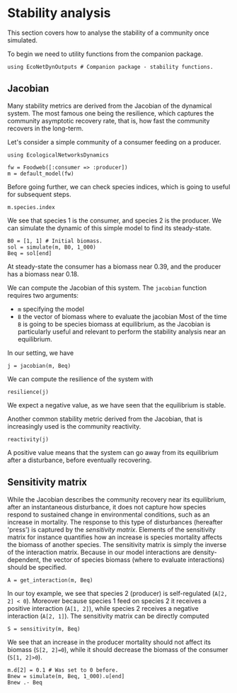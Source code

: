 # Stability analysis

This section covers how to analyse the stability of a community once simulated.

To begin we need to utility functions from the companion package.

```@example econetd
using EcoNetDynOutputs # Companion package - stability functions.
```

## Jacobian

Many stability metrics are derived from the Jacobian of the dynamical system.
The most famous one being the resilience, which captures the community
asymptotic recovery rate, that is, how fast the community recovers in the
long-term.

Let's consider a simple community of a consumer feeding on a producer.

```@example econetd
using EcologicalNetworksDynamics

fw = Foodweb([:consumer => :producer])
m = default_model(fw)
```

Before going further, we can check species indices, which is going to 
useful for subsequent steps.

```@example econetd
m.species.index
```

We see that species 1 is the consumer, and species 2 is the producer.
We can simulate the dynamic of this simple model to find its steady-state.

```@example econetd
B0 = [1, 1] # Initial biomass.
sol = simulate(m, B0, 1_000)
Beq = sol[end]
```

At steady-state the consumer has a biomass near 0.39, 
and the producer has a biomass near 0.18.

We can compute the Jacobian of this system.
The `jacobian` function requires two arguments:
- `m` specifying the model
- `B` the vector of biomass where to evaluate the jacobian
Most of the time `B` is going to be species biomass at equilibrium,
as the Jacobian is particularly useful and relevant to perform the stability analysis near an equilibrium.

In our setting, we have

```@example econetd
j = jacobian(m, Beq)
```

We can compute the resilience of the system with


```@example econetd
resilience(j)
```

We expect a negative value, as we have seen that the equilibrium is stable.

Another common stability metric derived from the Jacobian, that is
increasingly used is the community reactivity.

```@example econetd
reactivity(j)
```

A positive value means that the system can go away from its equilibrium after a
disturbance, before eventually recovering.

## Sensitivity matrix

While the Jacobian describes the community recovery near its equilibrium,
after an instantaneous disturbance, it does not capture
how species respond to sustained change in environmental conditions,
such as an increase in mortality.
The response to this type of disturbances (hereafter 'press') is captured by the
*sensitivity matrix*.
Elements of the sensitivity matrix for instance quantifies how an increase is species mortality
affects the biomass of another species.
The sensitivity matrix is simply the inverse of the interaction matrix.
Because in our model interactions are density-dependent, the vector of species biomass
(where to evaluate interactions) should be specified.

```@example econetd
A = get_interaction(m, Beq)
```

In our toy example, we see that species 2 (producer) is self-regulated (`A[2, 2] < 0`).
Moreover because species 1 feed on species 2 it receives a positive interaction (`A[1, 2]`),
while species 2 receives a negative interaction (`A[2, 1]`).
The sensitivity matrix can be directly computed

```@example econetd
S = sensitivity(m, Beq)
```

We see that an increase in the producer mortality should not affect its biomass (`S[2, 2]=0`),
while it should decrease the biomass of the consumer (`S[1, 2]>0`).

```@example econetd
m.d[2] = 0.1 # Was set to 0 before.
Bnew = simulate(m, Beq, 1_000).u[end]
Bnew .- Beq
```
